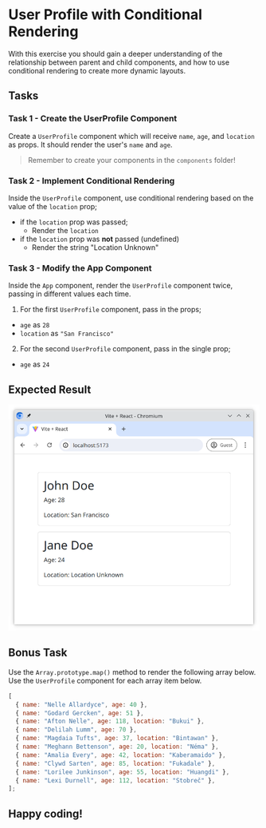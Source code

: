 # User Profile with Conditional Rendering

With this exercise you should gain a deeper understanding of the relationship between parent and child components, and how to use conditional rendering to create more dynamic layouts.

## Tasks

### Task 1 - Create the UserProfile Component

Create a `UserProfile` component which will receive `name`, `age`, and `location` as props. It should render the user's `name` and `age`.

> Remember to create your components in the `components` folder!

### Task 2 - Implement Conditional Rendering

Inside the `UserProfile` component, use conditional rendering based on the value of the `location` prop;

- if the `location` prop was passed;
  - Render the `location`
- if the `location` prop was **not** passed (undefined)
  - Render the string "Location Unknown"

### Task 3 - Modify the App Component

Inside the `App` component, render the `UserProfile` component twice, passing in different values each time.

1. For the first `UserProfile` component, pass in the props;

- `age` as `28`
- `location` as `"San Francisco"`

2. For the second `UserProfile` component, pass in the single prop;

- `age` as `24`

## Expected Result

![Expected result](./reference.png)

## Bonus Task

Use the `Array.prototype.map()` method to render the following array below. Use the `UserProfile` component for each array item below.

```js
[
  { name: "Nelle Allardyce", age: 40 },
  { name: "Godard Gercken", age: 51 },
  { name: "Afton Nelle", age: 118, location: "Bukui" },
  { name: "Delilah Lumm", age: 70 },
  { name: "Magdaia Tufts", age: 37, location: "Bintawan" },
  { name: "Meghann Bettenson", age: 20, location: "Néma" },
  { name: "Amalia Every", age: 42, location: "Kaberamaido" },
  { name: "Clywd Sarten", age: 85, location: "Fukadale" },
  { name: "Lorilee Junkinson", age: 55, location: "Huangdi" },
  { name: "Lexi Durnell", age: 112, location: "Stobreč" },
];
```

## Happy coding!
